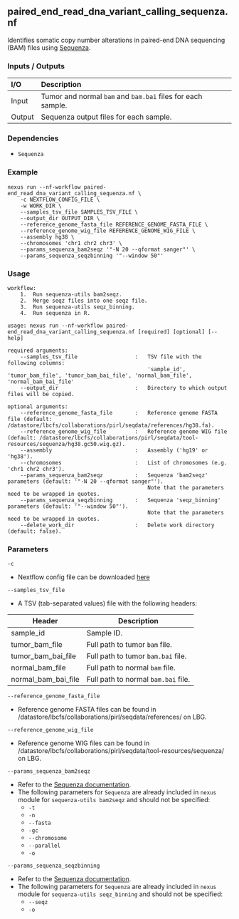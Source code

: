 ## paired_end_read_dna_variant_calling_sequenza.nf

Identifies somatic copy number alterations in paired-end DNA sequencing 
(BAM) files using [Sequenza](https://sequenza-utils.readthedocs.io/en/latest/).

### Inputs / Outputs

| I/O    | Description                                                |
|:-------|:-----------------------------------------------------------|
| Input  | Tumor and normal `bam` and `bam.bai` files for each sample. | 
| Output | Sequenza output files for each sample.                     |

### Dependencies

* `Sequenza`

### Example

```
nexus run --nf-workflow paired-end_read_dna_variant_calling_sequenza.nf \
    -c NEXTFLOW_CONFIG_FILE \
    -w WORK_DIR \
    --samples_tsv_file SAMPLES_TSV_FILE \
    --output_dir OUTPUT_DIR \
    --reference_genome_fasta_file REFERENCE_GENOME_FASTA_FILE \
    --reference_genome_wig_file REFERENCE_GENOME_WIG_FILE \
    --assembly hg38 \
    --chromosomes 'chr1 chr2 chr3' \
    --params_sequenza_bam2seqz '"-N 20 --qformat sanger"' \
    --params_sequenza_seqzbinning '"--window 50"'
```

### Usage

```
workflow:
    1.  Run sequenza-utils bam2seqz.
    2.  Merge seqz files into one seqz file.
    3.  Run sequenza-utils seqz_binning.
    4.  Run sequenza in R.

usage: nexus run --nf-workflow paired-end_read_dna_variant_calling_sequenza.nf [required] [optional] [--help]

required arguments:
    --samples_tsv_file                  :   TSV file with the following columns:
                                            'sample_id', 'tumor_bam_file', 'tumor_bam_bai_file', 'normal_bam_file', 'normal_bam_bai_file'
    --output_dir                        :   Directory to which output files will be copied.

optional arguments:
    --reference_genome_fasta_file       :   Reference genome FASTA file (default: /datastore/lbcfs/collaborations/pirl/seqdata/references/hg38.fa).
    --reference_genome_wig_file         :   Reference genome WIG file (default: /datastore/lbcfs/collaborations/pirl/seqdata/tool-resources/sequenza/hg38.gc50.wig.gz).
    --assembly                          :   Assembly ('hg19' or 'hg38').
    --chromosomes                       :   List of chromosomes (e.g. 'chr1 chr2 chr3').
    --params_sequenza_bam2seqz          :   Sequenza 'bam2seqz' parameters (default: '"-N 20 --qformat sanger"').
                                            Note that the parameters need to be wrapped in quotes.
    --params_sequenza_seqzbinning       :   Sequenza 'seqz_binning' parameters (default: '"--window 50"').
                                            Note that the parameters need to be wrapped in quotes.
    --delete_work_dir                   :   Delete work directory (default: false).
```

### Parameters

`-c`
* Nextflow config file can be downloaded [here](https://github.com/pirl-unc/nexus/tree/main/nextflow)

`--samples_tsv_file`
* A TSV (tab-separated values) file with the following headers:

| Header              | Description                           |
|---------------------|---------------------------------------|
| sample_id           | Sample ID.                            |
| tumor_bam_file      | Full path to tumor `bam` file.        |
| tumor_bam_bai_file  | Full path to tumor `bam.bai` file.    |
| normal_bam_file     | Full path to normal `bam` file.       |
| normal_bam_bai_file | Full path to normal `bam.bai` file.   |

`--reference_genome_fasta_file`
* Reference genome FASTA files can be found in /datastore/lbcfs/collaborations/pirl/seqdata/references/ on LBG.

`--reference_genome_wig_file`
* Reference genome WIG files can be found in /datastore/lbcfs/collaborations/pirl/seqdata/tool-resources/sequenza/ on LBG.

`--params_sequenza_bam2seqz`
* Refer to the [Sequenza documentation](https://sequenza-utils.readthedocs.io/en/latest/).
* The following parameters for `Sequenza` are already included in `nexus` module for `sequenza-utils bam2seqz` and should not be specified:
  * `-t`
  * `-n`
  * `--fasta`
  * `-gc`
  * `--chromosome`
  * `--parallel`
  * `-o`

`--params_sequenza_seqzbinning`
* Refer to the [Sequenza documentation](https://sequenza-utils.readthedocs.io/en/latest/).
* The following parameters for `Sequenza` are already included in `nexus` module for `sequenza-utils seqz_binning` and should not be specified:
  * `--seqz`
  * `-o`